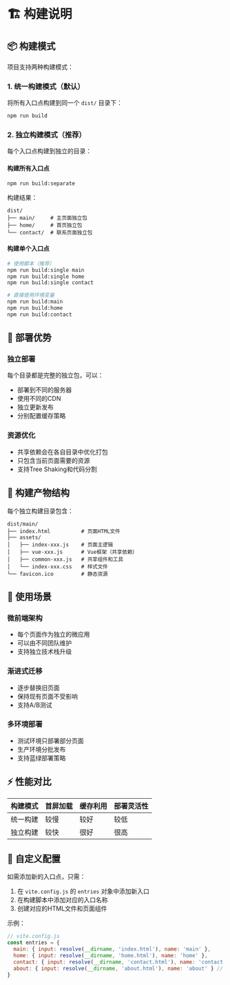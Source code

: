 # 🏗️ 构建说明

## 📦 构建模式

项目支持两种构建模式：

### 1. 统一构建模式（默认）
将所有入口点构建到同一个 `dist/` 目录下：
```bash
npm run build
```

### 2. 独立构建模式（推荐）
每个入口点构建到独立的目录：

#### 构建所有入口点
```bash
npm run build:separate
```
构建结果：
```
dist/
├── main/     # 主页面独立包
├── home/     # 首页独立包
└── contact/  # 联系页面独立包
```

#### 构建单个入口点
```bash
# 使用脚本（推荐）
npm run build:single main
npm run build:single home
npm run build:single contact

# 直接使用环境变量
npm run build:main
npm run build:home
npm run build:contact
```

## 🚀 部署优势

### 独立部署
每个目录都是完整的独立包，可以：
- 部署到不同的服务器
- 使用不同的CDN
- 独立更新发布
- 分别配置缓存策略

### 资源优化
- 共享依赖会在各自目录中优化打包
- 只包含当前页面需要的资源
- 支持Tree Shaking和代码分割

## 📁 构建产物结构

每个独立构建目录包含：
```
dist/main/
├── index.html          # 页面HTML文件
├── assets/
│   ├── index-xxx.js    # 页面主逻辑
│   ├── vue-xxx.js      # Vue框架（共享依赖）
│   ├── common-xxx.js   # 共享组件和工具
│   └── index-xxx.css   # 样式文件
└── favicon.ico         # 静态资源
```

## 🎯 使用场景

### 微前端架构
- 每个页面作为独立的微应用
- 可以由不同团队维护
- 支持独立技术栈升级

### 渐进式迁移
- 逐步替换旧页面
- 保持现有页面不受影响
- 支持A/B测试

### 多环境部署
- 测试环境只部署部分页面
- 生产环境分批发布
- 支持蓝绿部署策略

## ⚡ 性能对比

| 构建模式 | 首屏加载 | 缓存利用 | 部署灵活性 |
|---------|---------|---------|-----------|
| 统一构建 | 较慢     | 较好     | 较低       |
| 独立构建 | 较快     | 很好     | 很高       |

## 🔧 自定义配置

如需添加新的入口点，只需：

1. 在 `vite.config.js` 的 `entries` 对象中添加新入口
2. 在构建脚本中添加对应的入口名称
3. 创建对应的HTML文件和页面组件

示例：
```javascript
// vite.config.js
const entries = {
  main: { input: resolve(__dirname, 'index.html'), name: 'main' },
  home: { input: resolve(__dirname, 'home.html'), name: 'home' },
  contact: { input: resolve(__dirname, 'contact.html'), name: 'contact' },
  about: { input: resolve(__dirname, 'about.html'), name: 'about' } // 新增
}
```